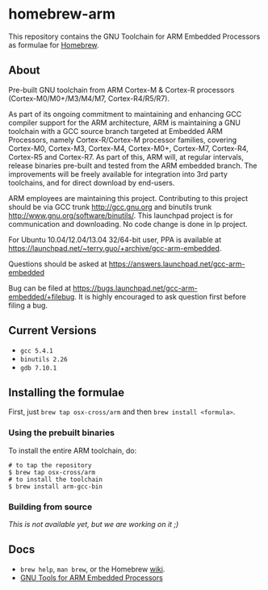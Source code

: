 # homebrew-arm

This repository contains the GNU Toolchain for ARM Embedded Processors as formulae for [Homebrew](http://brew.sh).

## About

Pre-built GNU toolchain from ARM Cortex-M & Cortex-R processors (Cortex-M0/M0+/M3/M4/M7, Cortex-R4/R5/R7).

As part of its ongoing commitment to maintaining and enhancing GCC compiler support for the ARM architecture, ARM is maintaining a GNU toolchain with a GCC source branch targeted at Embedded ARM Processors, namely Cortex-R/Cortex-M processor families, covering Cortex-M0, Cortex-M3, Cortex-M4, Cortex-M0+, Cortex-M7, Cortex-R4, Cortex-R5 and Cortex-R7. As part of this, ARM will, at regular intervals, release binaries pre-built and tested from the ARM embedded branch. The improvements will be freely available for integration into 3rd party toolchains, and for direct download by end-users.

ARM employees are maintaining this project. Contributing to this project should be via GCC trunk http://gcc.gnu.org and binutils trunk http://www.gnu.org/software/binutils/. This launchpad project is for communication and downloading. No code change is done in lp project.

For Ubuntu 10.04/12.04/13.04 32/64-bit user, PPA is available at https://launchpad.net/~terry.guo/+archive/gcc-arm-embedded.

Questions should be asked at https://answers.launchpad.net/gcc-arm-embedded

Bug can be filed at https://bugs.launchpad.net/gcc-arm-embedded/+filebug. It is highly encouraged to ask question first before filing a bug.

## Current Versions

-   `gcc 5.4.1`
-   `binutils 2.26`
-   `gdb 7.10.1`

## Installing the formulae

First, just `brew tap osx-cross/arm` and then `brew install <formula>`.

### Using the prebuilt binaries

To install the entire ARM toolchain, do:

``` {.bash}
# to tap the repository
$ brew tap osx-cross/arm
# to install the toolchain
$ brew install arm-gcc-bin
```

### Building from source

*This is not available yet, but we are working on it ;)*

## Docs

-   `brew help`, `man brew`, or the Homebrew [wiki](http://wiki.github.com/mxcl/homebrew).
-   [GNU Tools for ARM Embedded Processors](https://launchpad.net/gcc-arm-embedded)

